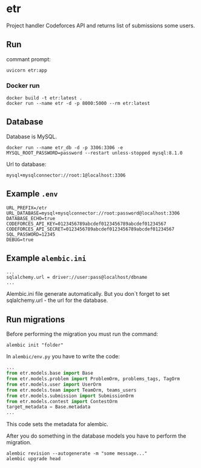 # etr

Project handler Codeforces API and returns list of submissions some users.

## Run

commant prompt:

```shell
uvicorn etr:app
```

### Docker run

```shell
docker build -t etr:latest .
docker run --name etr -d -p 8000:5000 --rm etr:latest
```

## Database

Database is MySQL.

```shell
docker run --name etr_db -d -p 3306:3306 -e MYSQL_ROOT_PASSWORD=password --restart unless-stopped mysql:8.1.0
```

Url to database:

```apacheconf
mysql+mysqlconnector://root:1@localhost:3306
```

## Example ```.env```

```apacheconf
URL_PREFIX=/etr
URL_DATABASE=mysql+mysqlconnector://root:password@localhost:3306
DATABASE_ECHO=true
CODEFORCES_API_KEY=0123456789abcdef0123456789abcdef01234567
CODEFORCES_API_SECRET=0123456789abcdef0123456789abcdef01234567
SQL_PASSWORD=12345
DEBUG=true
```

## Example ```alembic.ini```

```apacheconf
...
sqlalchemy.url = driver://user:pass@localhost/dbname
...
```

Alembic.ini file generate automatically. But you don`t forget to set sqlalchemy.url - the url for the database.

## Run migrations

Before performing the migration you must run the command:

```shell
alembic init "folder"
```

In `alembic/env.py` you have to write the code:

```python
...
from etr.models.base import Base
from etr.models.problem import ProblemOrm, problems_tags, TagOrm
from etr.models.user import UserOrm
from etr.models.team import TeamOrm, teams_users
from etr.models.submission import SubmissionOrm
from etr.models.contest import ContestOrm
target_metadata = Base.metadata
...
```

This code sets the metadata for alembic.

After you do something in the database models you have to perform the migration.

```shell
alembic revision --autogenerate -m "some message..."
alembic upgrade head
```
